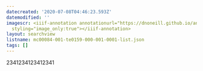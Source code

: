 ```yaml
---
datecreated: '2020-07-08T04:46:23.593Z'
datemodified: ''
imagescr: <iiif-annotation annotationurl="https://dnoneill.github.io/annotate/annotations/004a8f16-c0d6-11ea-8b24-aa0bc63cd743.json"
  styling="image_only:true"></iiif-annotation>
layout: searchview
listname: mc00084-001-te0159-000-001-0001-list.json
tags: []
---
```

2341234123412341
